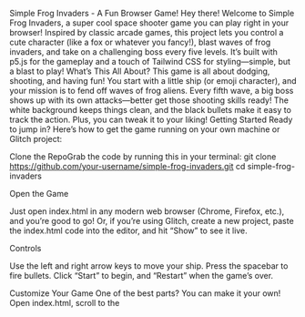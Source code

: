 Simple Frog Invaders - A Fun Browser Game!
Hey there! Welcome to Simple Frog Invaders, a super cool space shooter game you can play right in your browser! Inspired by classic arcade games, this project lets you control a cute character (like a fox or whatever you fancy!), blast waves of frog invaders, and take on a challenging boss every five levels. It’s built with p5.js for the gameplay and a touch of Tailwind CSS for styling—simple, but a blast to play!
What’s This All About?
This game is all about dodging, shooting, and having fun! You start with a little ship (or emoji character), and your mission is to fend off waves of frog aliens. Every fifth wave, a big boss shows up with its own attacks—better get those shooting skills ready! The white background keeps things clean, and the black bullets make it easy to track the action. Plus, you can tweak it to your liking!
Getting Started
Ready to jump in? Here’s how to get the game running on your own machine or Glitch project:

Clone the RepoGrab the code by running this in your terminal:
git clone https://github.com/your-username/simple-frog-invaders.git
cd simple-frog-invaders


Open the Game  

Just open index.html in any modern web browser (Chrome, Firefox, etc.), and you’re good to go!
Or, if you’re using Glitch, create a new project, paste the index.html code into the editor, and hit “Show” to see it live.


Controls  

Use the left and right arrow keys to move your ship.
Press the spacebar to fire bullets.
Click “Start” to begin, and “Restart” when the game’s over.



Customize Your Game
One of the best parts? You can make it your own! Open index.html, scroll to the <script> section, and tweak these variables at the top:

playerEmoji: Swap the fox 🦊 for any emoji (e.g., 🐶, 🐱) to change your ship.
alienEmoji: Turn the frogs 🐸 into something else (e.g., 👾, 🐍).
shieldEmoji: Change the shields 🟪 to another emoji (e.g., 🟥).
bossImageUrl: Replace the default spaceship image with your own (upload to Imgur and paste the URL).
alienSpeed, bulletSpeed, bossBulletSpeed: Adjust numbers (e.g., 1 to 5) to speed things up or slow them down.
alienCount, playerHealth, shieldHealth, bossHits: Set how many aliens appear, your health, shield durability, or boss toughness.

Feel free to experiment and share your cool creations!
Known Issues

The boss image might not load if the URL is invalid—don’t worry, it’ll fall back to a purple alien emoji 👾.
No sound yet (working on that idea for the future!).

Contributing
Love the game and want to help out? Awesome! Here’s how you can jump in:

Found a bug? Let me know by opening an issue on GitHub.
Want to add features? Fork the repo, make your changes, and submit a pull request. Ideas like sound effects, more levels, or high score saving would be epic!
Questions? Drop a comment or reach out—I’m happy to chat!

Thanks!

Made by D-Jay! 
